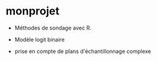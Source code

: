 # monprojet

- Méthodes de sondage avec R.

- Modèle logit binaire 

- prise en compte de plans d'échantillonnage complexe
